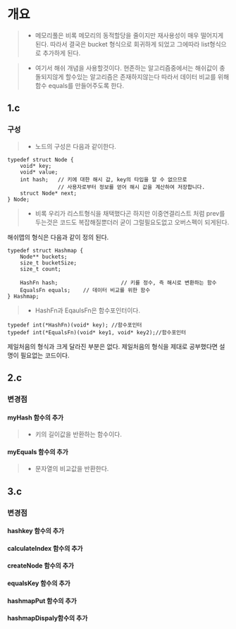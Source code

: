 # 개요

> - 메모리풀은 비록 메모리의 동적할당을 줄이지만 재사용성이 매우 떨어지게 된다.
따라서 결국은 bucket 형식으로 회귀하게 되었고 그에따라 list형식으로 추가하게 된다.

> - 여기서 해쉬 개념을 사용할것이다. 현존하는 알고리즘중에서는 해쉬값이 충돌되지않게 할수있는
알고리즘은 존재하지않는다 따라서 데이터 비교를 위해 함수 equals를 만들어주도록 한다.

## 1.c

### 구성

> - 노드의 구성은 다음과 같이한다.

```
typedef struct Node {
	void* key;
	void* value;
	int hash;	// 키에 대한 해시 값, key의 타입을 알 수 없으므로
				// 사용자로부터 정보를 얻어 해시 값을 계산하여 저장합니다.
	struct Node* next;
} Node;
```
> - 비록 우리가 리스트형식을 채택했다곤 하지만 이중연결리스트 처럼 prev를 두는것은 코드도 복잡해질뿐더러 굳이 그럴필요도없고 오버스펙이 되게된다.

해쉬맵의 형식은 다음과 같이 정의 된다.

```
typedef struct Hashmap {
	Node** buckets;
	size_t bucketSize;
	size_t count;

	HashFn hash;					// 키를 정수, 즉 해시로 변환하는 함수
	EqualsFn equals;	// 데이터 비교를 위한 함수
} Hashmap;
```

> - HashFn과 EqaulsFn은 함수포인터이다.
```
typedef int(*HashFn)(void* key); //함수포인터
typedef int(*EqualsFn)(void* key1, void* key2);//함수포인터
```

제일처음의 형식과 크게 달라진 부분은 없다.
제일처음의 형식을 제대로 공부했다면 설명이 필요없는 코드이다.

## 2.c

### 변경점 

#### myHash 함수의 추가

> - 키의 길이값을 반환하는 함수이다.

#### myEquals 함수의 추가

> - 문자열의 비교값을 반환한다.

## 3.c

### 변경점

#### hashkey 함수의 추가

#### calculateIndex 함수의 추가

#### createNode 함수의 추가

#### equalsKey 함수의 추가

#### hashmapPut 함수의 추가

#### hashmapDispaly함수의 추가
